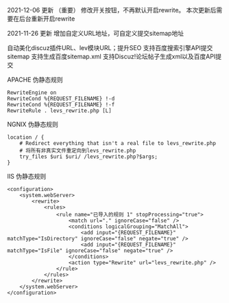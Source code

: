 
2021-12-06 更新 （重要）
    修改开关按钮，不再默认开启rewrite。
    本次更新后需要在后台重新开启rewrite

2021-11-26 更新
    增加自定义URL地址，可自定义提交sitemap地址

自动美化discuz插件URL、lev模块URL；提升SEO
支持百度搜索引擎API提交sitemap
支持生成百度sitemap.xml
支持Discuz!论坛帖子生成xml以及百度API提交

APACHE 伪静态规则

    RewriteEngine on
    RewriteCond %{REQUEST_FILENAME} !-d
    RewriteCond %{REQUEST_FILENAME} !-f
    RewriteRule . levs_rewrite.php [L]

NGNIX 伪静态规则

    location / {
        # Redirect everything that isn't a real file to levs_rewrite.php
        # 将所有非真实文件重定向到levs_rewrite.php
        try_files $uri $uri/ /levs_rewrite.php?$args;
    }
    
IIS 伪静态规则

    <configuration>
        <system.webServer>
            <rewrite>
                <rules>
                    <rule name="已导入的规则 1" stopProcessing="true">
                        <match url="." ignoreCase="false" />
                        <conditions logicalGrouping="MatchAll">
                            <add input="{REQUEST_FILENAME}" matchType="IsDirectory" ignoreCase="false" negate="true" />
                            <add input="{REQUEST_FILENAME}" matchType="IsFile" ignoreCase="false" negate="true" />
                        </conditions>
                        <action type="Rewrite" url="levs_rewrite.php" />
                    </rule>
                </rules>
            </rewrite>
        </system.webServer>
    </configuration>
    
    